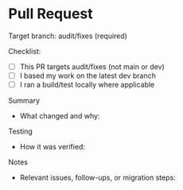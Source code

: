 # Pull Request

Target branch: audit/fixes (required)

Checklist:

- [ ] This PR targets audit/fixes (not main or dev)
- [ ] I based my work on the latest dev branch
- [ ] I ran a build/test locally where applicable

Summary

- What changed and why:

Testing

- How it was verified:

Notes

- Relevant issues, follow-ups, or migration steps:
